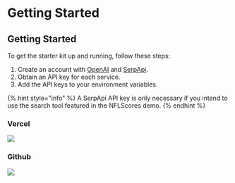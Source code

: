 # Getting Started

## Getting Started

To get the starter kit up and running, follow these steps:

1. Create an account with [OpenAI](https://openai.com/) and [SerpApi](https://serpapi.com/).
2. Obtain an API key for each service.
3. Add the API keys to your environment variables.

{% hint style="info" %}
A SerpApi API key is only necessary if you intend to use the search tool featured in the NFLScores demo.
{% endhint %}

### Vercel

[![](https://vercel.com/button)](https://vercel.com/new/clone?s=https%3A%2F%2Fgithub.com%2Fblamy%2Fnextjs-ai-starter\&showOptionalTeamCreation=false\&env=SERP\_API\_KEY,OPENAI\_API\_KEY)

### Github

[![](https://img.shields.io/badge/Github-Nextjs%20AI%20Starter-blue?style=for-the-badge\&logo=github)](https://github.com/BLamy/nextjs-ai-starter/generate)
